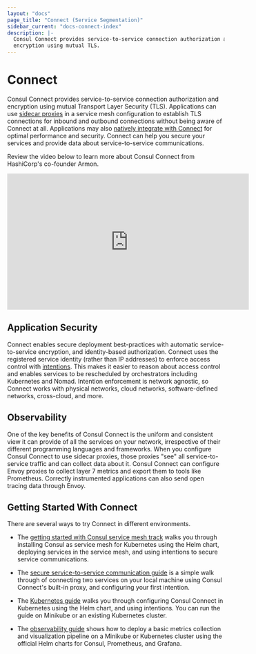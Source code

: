 ```yaml
---
layout: "docs"
page_title: "Connect (Service Segmentation)"
sidebar_current: "docs-connect-index"
description: |-
  Consul Connect provides service-to-service connection authorization and
  encryption using mutual TLS.
---
```


# Connect

Consul Connect provides service-to-service connection authorization and
encryption using mutual Transport Layer Security (TLS). Applications can use
[sidecar proxies](/docs/connect/proxies.html) in a service mesh configuration to
establish TLS connections for inbound and outbound connections without being aware 
of Connect at all. Applications may also [natively integrate with Connect](/docs/connect/native.html) 
for optimal performance and security. Connect can help you secure your services and provide data 
about service-to-service
communications.

Review the video below to learn more about Consul Connect from HashiCorp's co-founder Armon. 

<iframe src="https://www.youtube.com/embed/8T8t4-hQY74" frameborder="0" allowfullscreen="true"  width="560" height="315" ></iframe>

## Application Security

Connect enables secure deployment best-practices with automatic
service-to-service encryption, and identity-based authorization.
Connect uses the registered service identity (rather than IP addresses) to
enforce access control with [intentions](/docs/connect/intentions.html). This
makes it easier to reason about access control and enables services to be
rescheduled by orchestrators including Kubernetes and Nomad. Intention
enforcement is network agnostic, so Connect works with physical networks, cloud
networks, software-defined networks, cross-cloud, and more.

## Observability

One of the key benefits of Consul Connect is the uniform and consistent view it can
provide  of all the services on your network, irrespective of their different
programming languages and frameworks. When you configure Consul Connect to use
sidecar proxies, those proxies "see" all service-to-service traffic and can
collect data about it. Consul Connect can configure Envoy proxies to collect
layer 7 metrics and export them to tools like Prometheus. Correctly instrumented
applications can also send open tracing data through Envoy.

## Getting Started With Connect

There are several ways to try Connect in different environments.

 - The [getting started with Consul service mesh track](https://learn.hashicorp.com/consul/gs-consul-service-mesh/understand-consul-service-mesh?utm_source=WEBSITE&utm_medium=WEB_IO&utm_offer=ARTICLE_PAGE&utm_content=DOCS)
   walks you through installing Consul as service mesh for Kubernetes using the Helm
   chart, deploying services in the service mesh, and using intentions to secure service 
   communications.
   
 - The [secure service-to-service communication guide](https://learn.hashicorp.com/consul/developer-mesh/connect-services?utm_source=WEBSITE&utm_medium=WEB_IO&utm_offer=ARTICLE_PAGE&utm_content=DOCS)
   is a simple walk through of connecting two services on your local machine
   using Consul Connect's built-in proxy, and configuring your first intention.

 - The [Kubernetes guide](https://learn.hashicorp.com/consul/getting-started-k8s/minikube?utm_source=WEBSITE&utm_medium=WEB_IO&utm_offer=ARTICLE_PAGE&utm_content=DOCS)
   walks you through configuring Consul Connect in Kubernetes using the Helm
   chart, and using intentions. You can run the guide on Minikube or an existing
   Kubernetes cluster.

 - The [observability guide](https://learn.hashicorp.com/consul/kubernetes/l7-observability-k8s?utm_source=WEBSITE&utm_medium=WEB_IO&utm_offer=ARTICLE_PAGE&utm_content=DOCS)
   shows how to deploy a basic metrics collection and visualization pipeline on
   a Minikube or Kubernetes cluster using the official Helm charts for Consul,
   Prometheus, and Grafana.
